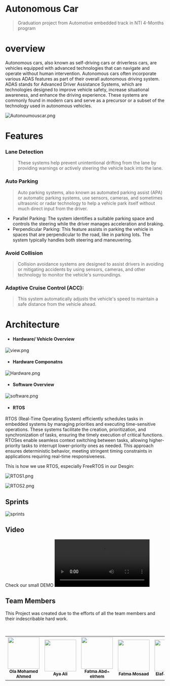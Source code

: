 # Autonomous Car
> Graduation project from Automotive embedded track in NTI 4-Months program 

# overview 
Autonomous cars, also known as self-driving cars or driverless cars, are vehicles equipped with advanced technologies that can navigate and operate without human intervention. Autonomous cars often incorporate various ADAS features as part of their overall autonomous driving system. ADAS stands for Advanced Driver Assistance Systems, which are technologies designed to improve vehicle safety, increase situational awareness, and enhance the driving experience. These systems are commonly found in modern cars and serve as a precursor or a subset of the technology used in autonomous vehicles.

![Autonoumouscar.png](https://github.com/Ola-Mohamed/Autonomous-Car-/blob/main/Media/Autonomous%20car.png)

# Features
 ### Lane Detection
 > These systems help prevent unintentional drifting from the lane by providing warnings or actively steering the vehicle back into the lane.

 ### Auto Parking
 > Auto parking systems, also known as automated parking assist (APA) or automatic parking systems, use sensors, cameras, and sometimes ultrasonic or radar technology to help a vehicle park itself without much direct input from the driver.
  - Parallel Parking: The system identifies a suitable parking space and controls the steering while the driver manages acceleration and braking.
  - Perpendicular Parking: This feature assists in parking the vehicle in spaces that are perpendicular to the road, like in parking lots. The system typically handles both steering and maneuvering.

 ### Avoid Collision 
 > Collision avoidance systems are designed to assist drivers in avoiding or mitigating accidents by using sensors, cameras, and other technology to monitor the vehicle's surroundings.
 ### Adaptive Cruise Control (ACC): 
 >  This system automatically adjusts the vehicle's speed to maintain a safe distance from the vehicle ahead.

# Architecture 
 - #### Hardware/ Vehicle Overview
![view.png](https://github.com/Ola-Mohamed/Autonomous-Car-/blob/main/Media/view.png)

- #### Hardware Componatns 
![Hardware.png](https://github.com/Ola-Mohamed/Autonomous-Car-/blob/main/Media/componatns.png)

- #### Software Overview
![software.png](https://github.com/Ola-Mohamed/Autonomous-Car-/blob/main/Media/Software.png)

- #### RTOS
  
RTOS (Real-Time Operating System) efficiently schedules tasks in embedded systems by managing priorities and executing time-sensitive operations. These systems facilitate the creation, prioritization, and synchronization of tasks, ensuring the timely execution of critical functions. RTOSes enable seamless context switching between tasks, allowing higher-priority tasks to interrupt lower-priority ones as needed. This approach ensures deterministic behavior, meeting stringent timing constraints in applications requiring real-time responsiveness.

This is how we use RTOS, especially FreeRTOS in our Desgin:

![RTOS1.png](https://github.com/Ola-Mohamed/Autonomous-Car-/blob/main/Media/Rtos1.png)

![RTOS2.png](https://github.com/Ola-Mohamed/Autonomous-Car-/blob/main/Media/Rtos2.png)

## Sprints 

![sprints](https://github.com/Ola-Mohamed/Autonomous-Car-/blob/main/Media/Sprints.png)

## Video 
 Check our small DEMO 
 ![DEMO](https://github.com/Ola-Mohamed/Autonomous-Car-/blob/main/NtiGP_(Final).mp4.mp4)
## Team Members

This Project was created due to the efforts of all the team members and their indescribable hard work.

<table>
  <tr>
     <td align="center"><a href="https://github.com/Ola-Mohamed"><img src="https://avatars.githubusercontent.com/u/66176966?v=4" width="100px;" alt=""/><br /><sub><b>Ola Mohamed Ahmed</b></sub></a><br /></td>
    <td align="center"><a href="https://github.com/aya-ali-99"><img src="https://avatars.githubusercontent.com/u/146674890?v=4" width="100px;" alt=""/><br /><sub><b>Aya Ali </b></sub></a><br /></td>
    <td align="center"><a href="https://github.com/fatmaeltaha"><img src="https://avatars.githubusercontent.com/u/148214527?v=4" width="100px;" alt=""/><br /><sub><b>Fatma Abd-elrhem</b></sub></a><br /></td>
    <td align="center"><a href="https://github.com/Fatma-mosaad"><img src="https://avatars.githubusercontent.com/u/142949799?v=4" width="100px;" alt=""/><br /><sub><b>Fatma Mosaad</b></sub></a><br /></td>
    <td align="center"><a href="https://github.com/elaf76"><img src="https://avatars.githubusercontent.com/u/148910937?v=4" width="100px;" alt=""/><br /><sub><b>Elaf Mohamed</b></sub></a><br /></td>
    <td align="center"><a href="https://github.com/Mostafa-1997"><img src="https://avatars.githubusercontent.com/u/131954621?v=4" width="100px;" alt=""/><br /><sub><b>Mostafa Mohamed</b></sub></a><br /></td>
     <td align="center"><a href="https://github.com/MohamedSaad71"><img src="https://avatars.githubusercontent.com/u/139966856?v=4" width="100px;" alt=""/><br /><sub><b>Mohamed Saed </b></sub></a><br /></td>
    </a><br /></td>
    </tr>
</table>
 
